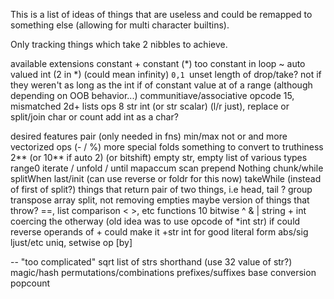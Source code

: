 This is a list of ideas of things that are useless and could be remapped to something else (allowing for multi character builtins).

Only tracking things which take 2 nibbles to achieve.

available extensions
constant + constant (*) too
constant in loop
~ auto valued int (2 in *) (could mean infinity)
`0,1
`unset
length of drop/take? not if they weren't as long as the int
if of constant
value at of a range (although depending on OOB behavior...)
communitiave/associative
opcode 15, mismatched 2d+ lists
ops 8 str int (or str scalar) (l/r just), replace or split/join char or count add int as a char?

desired features
pair (only needed in fns)
min/max
not
or
and
more vectorized ops (- / %)
more special folds
something to convert to truthiness
2** (or 10** if auto 2) (or bitshift)
empty str, empty list of various types
range0
iterate / unfold / until
mapaccum
scan
prepend Nothing
chunk/while
splitWhen
last/init (can use reverse or foldr for this now)
takeWhile (instead of first of split?)
things that return pair of two things, i.e head, tail ?
group
transpose
array split, not removing empties
maybe version of things that throw?
==, list comparison < >, etc
functions
10
bitwise ^ & |
string + int coercing the otherway (old idea was to use opcode of *int str)
	if could reverse operands of + could make it +str int for good literal form
abs/sig
ljust/etc
uniq, setwise op [by]

-- "too complicated"
sqrt
list of strs shorthand (use 32 value of str?)
magic/hash
permutations/combinations
prefixes/suffixes
base conversion
popcount